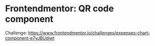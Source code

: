# Frontendmentor: QR code component

Challenge: https://www.frontendmentor.io/challenges/expenses-chart-component-e7yJBUdjwt

